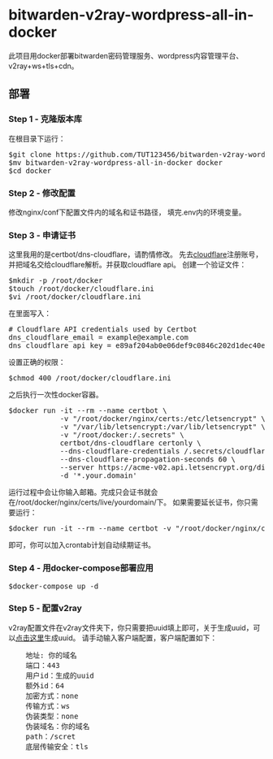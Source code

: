 # bitwarden-v2ray-wordpress-all-in-docker
此项目用docker部署bitwarden密码管理服务、wordpress内容管理平台、v2ray+ws+tls+cdn。

## 部署 
### Step 1 - 克隆版本库
在根目录下运行：
<pre>
$git clone https://github.com/TUT123456/bitwarden-v2ray-wordpress-all-in-docker.git
$mv bitwarden-v2ray-wordpress-all-in-docker docker
$cd docker
</pre>
### Step 2 - 修改配置
修改nginx/conf下配置文件内的域名和证书路径，
填完.env内的环境变量。
### Step 3 - 申请证书
这里我用的是certbot/dns-cloudflare，请酌情修改。
先去[cloudflare](https://dash.cloudflare.com/login)注册账号，并把域名交给cloudflare解析。并获取cloudflare api。
创建一个验证文件：
<pre>
$mkdir -p /root/docker
$touch /root/docker/cloudflare.ini
$vi /root/docker/cloudflare.ini
</pre>
在里面写入：
<pre>
# Cloudflare API credentials used by Certbot
dns_cloudflare_email = example@example.com
dns_cloudflare_api_key = e89af204ab0e06def9c0846c202d1dec40e80
</pre>
设置正确的权限：
<pre>
$chmod 400 /root/docker/cloudflare.ini
</pre>
之后执行一次性docker容器。
<pre>
$docker run -it --rm --name certbot \
            -v "/root/docker/nginx/certs:/etc/letsencrypt" \
            -v "/var/lib/letsencrypt:/var/lib/letsencrypt" \
            -v "/root/docker:/.secrets" \
            certbot/dns-cloudflare certonly \
            --dns-cloudflare-credentials /.secrets/cloudflare.ini \
            --dns-cloudflare-propagation-seconds 60 \
            --server https://acme-v02.api.letsencrypt.org/directory \
            -d '*.your.domain'
</pre>
运行过程中会让你输入邮箱。完成只会证书就会在/root/docker/nginx/certs/live/yourdomain/下。
如果需要延长证书，你只需要运行：
<pre>
$docker run -it --rm --name certbot -v "/root/docker/nginx/certs:/etc/letsencrypt" -v "/var/lib/letsencrypt:/var/lib/letsencrypt" -v "/root/docker/:/.secrets" certbot/dns-cloudflare renew
</pre>
即可，你可以加入crontab计划自动续期证书。

### Step 4 - 用docker-compose部署应用
<pre>$docker-compose up -d</pre>
### Step 5 - 配置v2ray
v2ray配置文件在v2ray文件夹下，你只需要把uuid填上即可，关于生成uuid，可以[点击这里](https://www.uuidgenerator.net/)生成uuid。
请手动输入客户端配置，客户端配置如下：
<pre>
    地址: 你的域名
    端口：443
    用户id：生成的uuid
    额外id：64
    加密方式：none
    传输方式：ws
    伪装类型：none
    伪装域名：你的域名
    path：/scret
    底层传输安全：tls
    
</pre>
